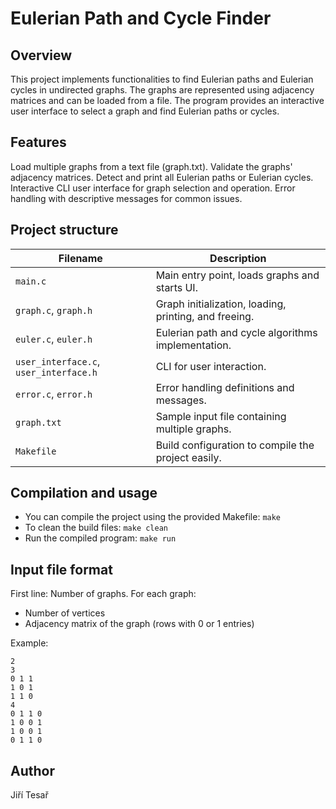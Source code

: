 # Eulerian Path and Cycle Finder

## Overview

This project implements functionalities to find Eulerian paths and Eulerian cycles in undirected graphs. 
The graphs are represented using adjacency matrices and can be loaded from a file. 
The program provides an interactive user interface to select a graph and find Eulerian paths or cycles.

## Features

Load multiple graphs from a text file (graph.txt).
Validate the graphs' adjacency matrices.
Detect and print all Eulerian paths or Eulerian cycles.
Interactive CLI user interface for graph selection and operation.
Error handling with descriptive messages for common issues.

## Project structure

| Filename                               | Description                                           |
| -------------------------------------- | ----------------------------------------------------- |
| `main.c`                               | Main entry point, loads graphs and starts UI.         |
| `graph.c`, `graph.h`                   | Graph initialization, loading, printing, and freeing. |
| `euler.c`, `euler.h`                   | Eulerian path and cycle algorithms implementation.    |
| `user_interface.c`, `user_interface.h` | CLI for user interaction.                             |
| `error.c`, `error.h`                   | Error handling definitions and messages.              |
| `graph.txt`                            | Sample input file containing multiple graphs.         |
| `Makefile`                             | Build configuration to compile the project easily.    |

## Compilation and usage

- You can compile the project using the provided Makefile: `make`
- To clean the build files: `make clean`
- Run the compiled program: `make run`

## Input file format
First line: Number of graphs.
For each graph:
- Number of vertices
- Adjacency matrix of the graph (rows with 0 or 1 entries)

Example:
```
2
3
0 1 1
1 0 1
1 1 0
4
0 1 1 0
1 0 0 1
1 0 0 1
0 1 1 0
```

## Author
Jiří Tesař